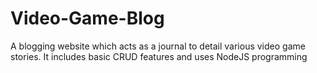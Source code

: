 # Video-Game-Blog
A blogging website which acts as a journal to detail various video game stories. It includes basic CRUD features and uses NodeJS programming
